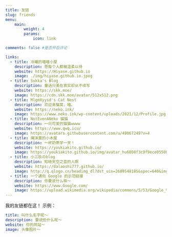 ```yaml
---
title: 友链
slug: friends
menu:
    main: 
        weight: 4
        params:
            icon: link

comments: false #是否开启评论

links:
  - title: 冷曦的喵喵小屋
    description: 愿每个人都被温柔以待
    website: https://Hiyase.github.io
    image: ./img/hiyase.github.io.jpeg
  - title: Sukka's Blog
    description: 童话只美在真实却从不续写
    website: https://skk.moe/
    image: https://cdn.skk.moe/avatar/512x512.png
  - title: MlgmXyysd's Cat Nest
    description: 欢迎来猫窝，喵。
    website: https://neko.ink/
    image: https://www.neko.ink/wp-content/uploads/2021/12/Profile.jpg
  - title: NotEvenANeko 猫猫
    description: 一只可爱的猫猫wwww
    website: https://www.qwq.icu/
    image: https://avatars.githubusercontent.com/u/49067249?v=4
  - title: 璃沫莫的小木屋
    description: 一杯奶茶学一天！
    website: https://youkiakito.github.io/
    image: https://youkiakito.github.io/img/avatar_hu6808f3c9f9ece05508166cff0d84bf3a_101515_300x0_resize_box_3.png
  - title: 小三玖のblog
    description: 知晓天空之蓝的人啊
    website: https://dalaoshi777.github.io/
    image: http://q.qlogo.cn/headimg_dl?dst_uin=2689548185&spec=640&img_type=jpg
  - title: 一个通向 Google 的示范链接
    description: 你要说什么嘛～
    website: https://www.Google.com/
    image: https://upload.wikimedia.org/wikipedia/commons/5/53/Google_%22G%22_Logo.svg
---
```

我的友链都在这！
示例：

```yaml
title: 叫什么名字呢～ 
description: 要说些什么呢～
website: 你的网站～
image: 头像图片～
```

<!-- title: 
description: 
website: 
image: 
 -->